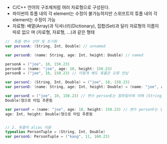 - C/C++ 언어의 구조체처럼 여러 자료형으로 구성된다.
- 파이썬의 튜플 내의 각 element는 수정이 불가능하지만 스위프트의 튜플 내의 각 element는
수정이 가능
- 자료형: 배열(Array)과 딕셔너리(Dictionary), 집합(Set)과 달리 자료형의 이름이 따로 없으
며 (자료형, 자료형, …)과 같은 형태


```swift
//  튜플 변수 선언 및 초기화
var personA: (String, Int, Double) // unnamed

var personB: (name: String, age: Int, height: Double) // named

personA = ("joe", 10, 150.23)
personB = (name: "joe", age: 10, height: 150.23)
personB = ("joe", 10, 150.23) // 이렇게 해도 튜플은 오류 안남

var personC: (String, Int, Double) = ("joe", 10, 150.23)
var personD: (name: String, age: Int, height: Double) = (name: "joe", age: 10, height: 150.23)

var personE = ("joe", 10, 150.23) // 변수 personE는 컴파일러에 의해 (String, Int,
Double)형으로 타입 추론됨

var personF = (name: "joe", age: 10, height: 150.23) // 변수 personF는 컴파일러에 의해 (name: String,
age: Int, height: Double)형으로 타입 추론됨


// 2. 튜플의 alias 이용
typealias PersonTuple = (String, Int, Double)
var personG: PersonTuple = ("kang", 11, 160.23)
```